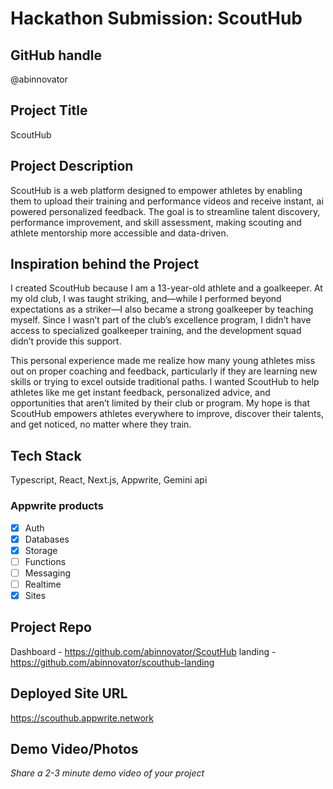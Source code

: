 # Hackathon Submission: ScoutHub

## GitHub handle

@abinnovator
<!--
@adityaoberai
-->

## Project Title
ScoutHub

<!--
CodeCapture
-->

## Project Description    
ScoutHub is a web platform designed to empower athletes by enabling them to upload their training and performance videos and receive instant, ai powered personalized feedback. The goal is to streamline talent discovery, performance improvement, and skill assessment, making scouting and athlete mentorship more accessible and data-driven.


<!--
The project I created is...
-->

## Inspiration behind the Project  
I created ScoutHub because I am a 13-year-old athlete and a goalkeeper. At my old club, I was taught striking, and—while I performed beyond expectations as a striker—I also became a strong goalkeeper by teaching myself. Since I wasn’t part of the club’s excellence program, I didn’t have access to specialized goalkeeper training, and the development squad didn’t provide this support.

This personal experience made me realize how many young athletes miss out on proper coaching and feedback, particularly if they are learning new skills or trying to excel outside traditional paths. I wanted ScoutHub to help athletes like me get instant feedback, personalized advice, and opportunities that aren’t limited by their club or program. My hope is that ScoutHub empowers athletes everywhere to improve, discover their talents, and get noticed, no matter where they train.



<!--
The reason I chose this idea/project was...
-->

## Tech Stack    
Typescript,
React,
Next.js,
Appwrite,
Gemini api

<!--
The technologies I used...
-->

### Appwrite products

<!--
Update the checkbox to [x] for the products used.

e.g.:

- [x] Auth 
-->

- [x] Auth
- [x] Databases
- [x] Storage
- [ ] Functions
- [ ] Messaging
- [ ] Realtime
- [x] Sites

## Project Repo  
 Dashboard - https://github.com/abinnovator/ScoutHub landing - https://github.com/abinnovator/scouthub-landing
<!--
https://github.com/code-capture/CodeCapture-Xamarin
-->

## Deployed Site URL
https://scouthub.appwrite.network

<!--
https://hacktoberfest.appwrite.network
-->

## Demo Video/Photos  
_Share a 2-3 minute demo video of your project_

<!--
https://www.youtube.com/watch?v=9IBaX1avYWc
-->
